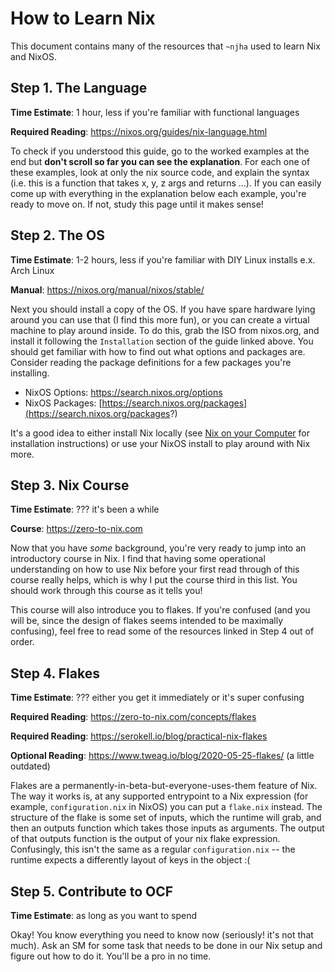 # How to Learn Nix

This document contains many of the resources that `~njha` used to learn Nix and NixOS.

## Step 1. The Language

**Time Estimate**: 1 hour, less if you're familiar with functional languages

**Required Reading**: <https://nixos.org/guides/nix-language.html>

To check if you understood this guide, go to the worked examples at the end but **don't scroll so far you can see the explanation**. For each one of these examples, look at only the nix source code, and explain the syntax (i.e. this is a function that takes x, y, z args and returns ...). If you can easily come up with everything in the explanation below each example, you're ready to move on. If not, study this page until it makes sense!

## Step 2. The OS

**Time Estimate**: 1-2 hours, less if you're familiar with DIY Linux installs e.x. Arch Linux

**Manual**: <https://nixos.org/manual/nixos/stable/>

Next you should install a copy of the OS. If you have spare hardware lying around you can use that (I find this more fun), or you can create a virtual machine to play around inside. To do this, grab the ISO from nixos.org, and install it following the `Installation` section of the guide linked above. You should get familiar with how to find out what options and packages are. Consider reading the package definitions for a few packages you're installing.

* NixOS Options: <https://search.nixos.org/options>
* NixOS Packages: [https://search.nixos.org/packages](https://search.nixos.org/packages?)

It's a good idea to either install Nix locally (see [Nix on your Computer](/doc/nix-on-your-computer-r7pLkYWNML) for installation instructions) or use your NixOS install to play around with Nix more.

## Step 3. Nix Course

**Time Estimate**: ??? it's been a while

**Course**: <https://zero-to-nix.com>

Now that you have *some* background, you're very ready to jump into an introductory course in Nix. I find that having some operational understanding on how to use Nix before your first read through of this course really helps, which is why I put the course third in this list. You should work through this course as it tells you!

This course will also introduce you to flakes. If you're confused (and you will be, since the design of flakes seems intended to be maximally confusing), feel free to read some of the resources linked in Step 4 out of order.

## Step 4. Flakes

**Time Estimate**: ??? either you get it immediately or it's super confusing

**Required Reading**: <https://zero-to-nix.com/concepts/flakes>

**Required Reading**: <https://serokell.io/blog/practical-nix-flakes>

**Optional Reading**: <https://www.tweag.io/blog/2020-05-25-flakes/> (a little outdated)

Flakes are a permanently-in-beta-but-everyone-uses-them feature of Nix. The way it works is, at any supported entrypoint to a Nix expression (for example, `configuration.nix` in NixOS) you can put a `flake.nix` instead. The structure of the flake is some set of inputs, which the runtime will grab, and then an outputs function which takes those inputs as arguments. The output of that outputs function is the output of your nix flake expression. Confusingly, this isn't the same as a regular `configuration.nix` -- the runtime expects a differently layout of keys in the object :(

## Step 5. Contribute to OCF

**Time Estimate**: as long as you want to spend

Okay! You know everything you need to know now (seriously! it's not that much). Ask an SM for some task that needs to be done in our Nix setup and figure out how to do it. You'll be a pro in no time.
